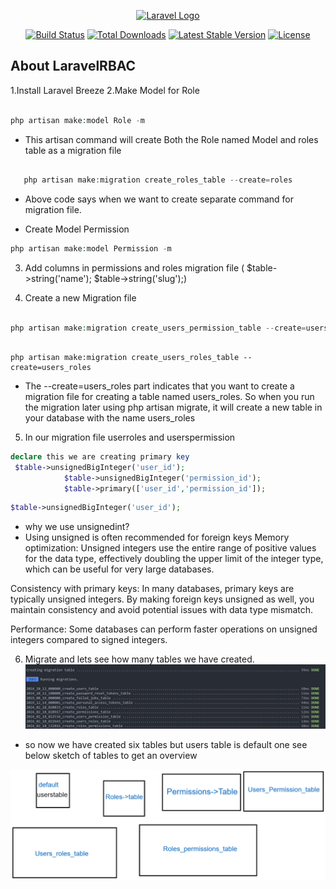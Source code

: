 <p align="center"><a href="https://laravel.com" target="_blank"><img src="https://raw.githubusercontent.com/laravel/art/master/logo-lockup/5%20SVG/2%20CMYK/1%20Full%20Color/laravel-logolockup-cmyk-red.svg" width="400" alt="Laravel Logo"></a></p>

<p align="center">
<a href="https://github.com/laravel/framework/actions"><img src="https://github.com/laravel/framework/workflows/tests/badge.svg" alt="Build Status"></a>
<a href="https://packagist.org/packages/laravel/framework"><img src="https://img.shields.io/packagist/dt/laravel/framework" alt="Total Downloads"></a>
<a href="https://packagist.org/packages/laravel/framework"><img src="https://img.shields.io/packagist/v/laravel/framework" alt="Latest Stable Version"></a>
<a href="https://packagist.org/packages/laravel/framework"><img src="https://img.shields.io/packagist/l/laravel/framework" alt="License"></a>
</p>

## About LaravelRBAC

1.Install Laravel Breeze
2.Make Model for Role

```php

php artisan make:model Role -m
```

-   This artisan command will create Both the Role named Model and roles table as a migration file

```php

   php artisan make:migration create_roles_table --create=roles


```

-   Above code says when we want to create separate command for migration file.

-   Create Model Permission

```php
php artisan make:model Permission -m
```

3. Add columns in permissions and roles migration file ( $table->string('name');
   $table->string('slug');)

4. Create a new Migration file

```php

php artisan make:migration create_users_permission_table --create=users_permissions


```

```

php artisan make:migration create_users_roles_table --create=users_roles
```

-   The --create=users_roles part indicates that you want to create a migration file for creating a table named users_roles. So when you run the migration later using php artisan migrate, it will create a new table in your database with the name users_roles

5. In our migration file userroles and userspermission

```php
declare this we are creating primary key
 $table->unsignedBigInteger('user_id');
            $table->unsignedBigInteger('permission_id');
            $table->primary(['user_id','permission_id']);

```

```php
$table->unsignedBigInteger('user_id');
```

-   why we use unsignedint?
-   Using unsigned is often recommended for foreign keys
    Memory optimization: Unsigned integers use the entire range of positive values for the data type, effectively doubling the upper limit of the integer type, which can be useful for very large databases.

Consistency with primary keys: In many databases, primary keys are typically unsigned integers. By making foreign keys unsigned as well, you maintain consistency and avoid potential issues with data type mismatch.

Performance: Some databases can perform faster operations on unsigned integers compared to signed integers.

6. Migrate and lets see how many tables we have created.
   ![My IMage](screenshot/migrationtable.png)

-   so now we have created six tables but users table is default one see below sketch of tables to get an overview

![Sketch of Tables](screenshot/migration.png)
